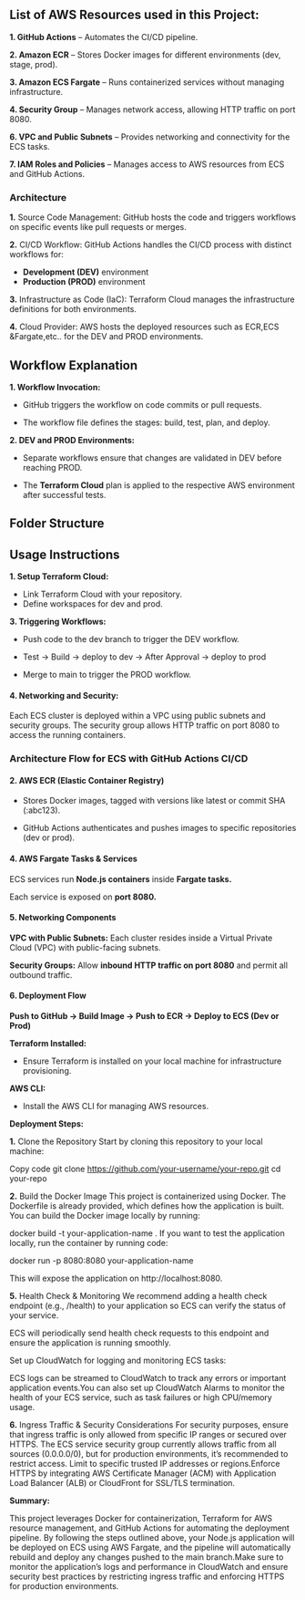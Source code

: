 


## List of AWS Resources used in this Project: ##

**1. GitHub Actions** – Automates the CI/CD pipeline.

**2. Amazon ECR** – Stores Docker images for different environments (dev, stage, prod).

**3. Amazon ECS Fargate** – Runs containerized services without managing infrastructure.

**4. Security Group** – Manages network access, allowing HTTP traffic on port 8080.


**6. VPC and Public Subnets** – Provides networking and connectivity for the ECS tasks.

**7. IAM Roles and Policies** – Manages access to AWS resources from ECS and GitHub Actions.

### Architecture

**1.** Source Code Management:
GitHub hosts the code and triggers workflows on specific events like pull requests or merges.

**2.** CI/CD Workflow:
GitHub Actions handles the CI/CD process with distinct workflows for:

- **Development (DEV)** environment
- **Production (PROD)** environment

**3.** Infrastructure as Code (IaC):
Terraform Cloud manages the infrastructure definitions for both environments.

**4.** Cloud Provider:
AWS hosts the deployed resources such as ECR,ECS &Fargate,etc.. for the DEV and PROD environments.

## Workflow Explanation

**1. Workflow Invocation:**

- GitHub triggers the workflow on code commits or pull requests.

- The workflow file defines the stages: build, test, plan, and deploy.

**2. DEV and PROD Environments:**

- Separate workflows ensure that changes are validated in DEV before reaching PROD.

- The **Terraform Cloud** plan is applied to the respective AWS environment after successful tests.

## Folder Structure


## Usage Instructions

**1. Setup Terraform Cloud:**

- Link Terraform Cloud with your repository.
- Define workspaces for dev and prod.


**3. Triggering Workflows:**

- Push code to the dev branch to trigger the DEV workflow.

- Test -> Build -> deploy to dev -> After Approval -> deploy to prod

- Merge to main to trigger the PROD workflow.


#### 4. Networking and Security:

Each ECS cluster is deployed within a VPC using public subnets and security groups.
The security group allows HTTP traffic on port 8080 to access the running containers.

### Architecture Flow for ECS with GitHub Actions CI/CD


#### 2. AWS ECR (Elastic Container Registry)

- Stores Docker images, tagged with versions like latest or commit SHA (:abc123).

- GitHub Actions authenticates and pushes images to specific repositories (dev or prod).


#### 4. AWS Fargate Tasks & Services

ECS services run **Node.js containers** inside **Fargate tasks.**

Each service is exposed on **port 8080.**

#### 5. Networking Components

**VPC with Public Subnets:** Each cluster resides inside a Virtual Private Cloud (VPC) with public-facing subnets.

**Security Groups:** Allow **inbound HTTP traffic on port 8080** and permit all outbound traffic.

#### 6. Deployment Flow

**Push to GitHub → Build Image → Push to ECR → Deploy to ECS (Dev or Prod)**

**Terraform Installed:** 

- Ensure Terraform is installed on your local machine for infrastructure provisioning.

**AWS CLI:**

- Install the AWS CLI for managing AWS resources.

**Deployment Steps:**

**1.** Clone the Repository
Start by cloning this repository to your local machine:

 Copy code
git clone https://github.com/your-username/your-repo.git
cd your-repo

**2.** Build the Docker Image
This project is containerized using Docker. The Dockerfile is already provided, which defines how the application is built. You can build the Docker image locally by running:

docker build -t your-application-name .
If you want to test the application locally, run the container by running code:

docker run -p 8080:8080 your-application-name

This will expose the application on http://localhost:8080.


**5.** Health Check & Monitoring
We recommend adding a health check endpoint (e.g., /health) to your application so ECS can verify the status of your service. 

ECS will periodically send health check requests to this endpoint and ensure the application is running smoothly.

Set up CloudWatch for logging and monitoring ECS tasks:

ECS logs can be streamed to CloudWatch to track any errors or important application events.You can also set up CloudWatch Alarms to monitor the health of your ECS service, such as task failures or high CPU/memory usage.

**6.** Ingress Traffic & Security Considerations
For security purposes, ensure that ingress traffic is only allowed from specific IP ranges or secured over HTTPS. The ECS service security group currently allows traffic from all sources (0.0.0.0/0), but for production environments, it’s recommended to restrict access. Limit to specific trusted IP addresses or regions.Enforce HTTPS by integrating AWS Certificate Manager (ACM) with Application Load Balancer (ALB) or CloudFront for SSL/TLS termination.

**Summary:**

This project leverages Docker for containerization, Terraform for AWS resource management, and GitHub Actions for automating the deployment pipeline. By following the steps outlined above, your Node.js application will be deployed on ECS using AWS Fargate, and the pipeline will automatically rebuild and deploy any changes pushed to the main branch.Make sure to monitor the application’s logs and performance in CloudWatch and ensure security best practices by restricting ingress traffic and enforcing HTTPS for production environments.
